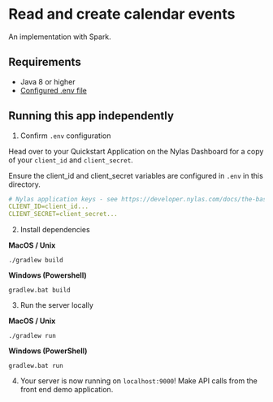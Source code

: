 # Read and create calendar events

An implementation with Spark.

## Requirements

- Java 8 or higher
- [Configured .env file](../../../../README.md)

## Running this app independently

1. Confirm `.env` configuration

Head over to your Quickstart Application on the Nylas Dashboard for a copy of your `client_id` and `client_secret`.

Ensure the client_id and client_secret variables are configured in `.env` in this directory.

```yaml
# Nylas application keys - see https://developer.nylas.com/docs/the-basics/authentication/authorizing-api-requests/#sdk-authentication
CLIENT_ID=client_id...
CLIENT_SECRET=client_secret...
```

2. Install dependencies

**MacOS / Unix**

```
./gradlew build
```

**Windows (Powershell)**

```
gradlew.bat build
```

3. Run the server locally

**MacOS / Unix**

```
./gradlew run
```

**Windows (PowerShell)**

```
gradlew.bat run
```

4. Your server is now running on `localhost:9000`! Make API calls from the front end demo application.
